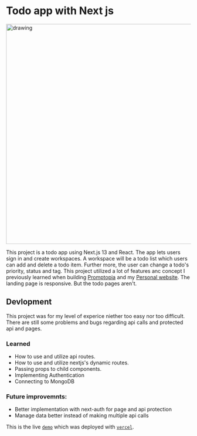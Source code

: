 # Todo app with Next js

<img src="https://media4.giphy.com/media/v1.Y2lkPTc5MGI3NjExbWhocTA0aXdyMTJqc3FjZnpvYWRjZ2s1ZjUwcjMxOTc0ZmNvbm55dCZlcD12MV9pbnRlcm5hbF9naWZfYnlfaWQmY3Q9Zw/9kJjASl32rCWPlhbSZ/giphy.gif" alt="drawing" width="600" style="display: block; margin: auto;"/>

This project is a todo app using Next.js 13 and React. The app lets users sign in and create workspaces. A workspace will be a todo list which users can add and delete a todo item. Further more, the user can change a todo's priority, status and tag. This project utilized a lot of features anc concept I previously learned when building [Promptopia](https://github.com/abbbringu/promptopia) and my [Personal website](https://github.com/abbbringu/Personal-website).
The landing page is responsive. But the todo pages aren't.

## Devlopment

This project was for my level of experice niether too easy nor too difficult. There are still some problems and bugs regarding api calls and protected api and pages.

### Learned

- How to use and utilize api routes.
- How to use and utilize nextjs's dynamic routes.
- Passing props to child components.
- Implementing Authentication
- Connecting to MongoDB

### Future improvemnts:

- Better implementation with next-auth for page and api protection
- Manage data better instead of making multiple api calls

This is the live [`demo`]() which was deployed with [`vercel`](https://vercel.com/).
